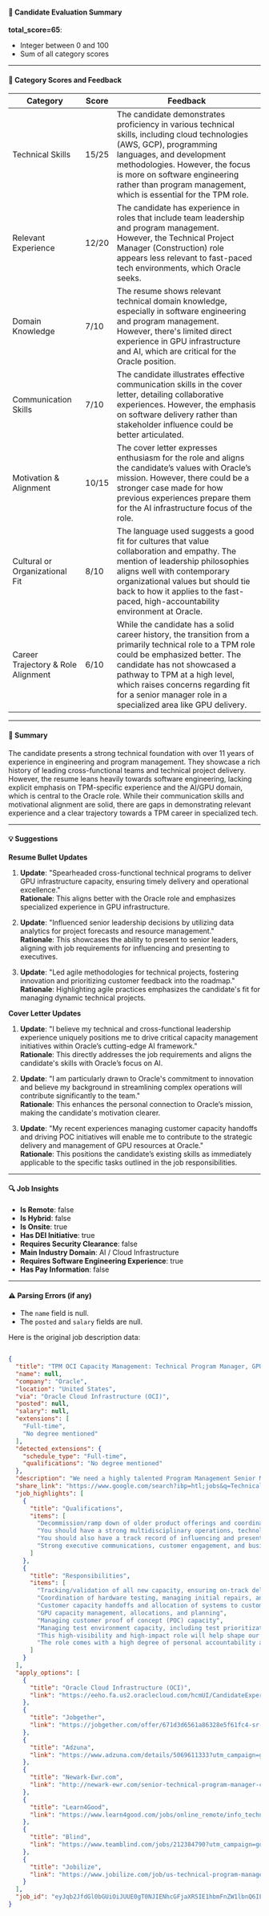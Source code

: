#### 📄 Candidate Evaluation Summary

**total_score=65**:  
- Integer between 0 and 100  
- Sum of all category scores  

---

#### 🎯 Category Scores and Feedback

| Category                        | Score  | Feedback                                                                                                                                                                                                                                                                                                       |
|----------------------------------|--------|---------------------------------------------------------------------------------------------------------------------------------------------------------------------------------------------------------------------------------------------------------------------------------------------------------------|
| Technical Skills                 | 15/25  | The candidate demonstrates proficiency in various technical skills, including cloud technologies (AWS, GCP), programming languages, and development methodologies. However, the focus is more on software engineering rather than program management, which is essential for the TPM role.                        |
| Relevant Experience              | 12/20  | The candidate has experience in roles that include team leadership and program management. However, the Technical Project Manager (Construction) role appears less relevant to fast-paced tech environments, which Oracle seeks.                                                                                  |
| Domain Knowledge                 | 7/10   | The resume shows relevant technical domain knowledge, especially in software engineering and program management. However, there's limited direct experience in GPU infrastructure and AI, which are critical for the Oracle position.                                                                             |
| Communication Skills             | 7/10   | The candidate illustrates effective communication skills in the cover letter, detailing collaborative experiences. However, the emphasis on software delivery rather than stakeholder influence could be better articulated.                                                                                 |
| Motivation & Alignment           | 10/15  | The cover letter expresses enthusiasm for the role and aligns the candidate’s values with Oracle’s mission. However, there could be a stronger case made for how previous experiences prepare them for the AI infrastructure focus of the role.                                                                    |
| Cultural or Organizational Fit   | 8/10   | The language used suggests a good fit for cultures that value collaboration and empathy. The mention of leadership philosophies aligns well with contemporary organizational values but should tie back to how it applies to the fast-paced, high-accountability environment at Oracle.                         |
| Career Trajectory & Role Alignment | 6/10   | While the candidate has a solid career history, the transition from a primarily technical role to a TPM role could be emphasized better. The candidate has not showcased a pathway to TPM at a high level, which raises concerns regarding fit for a senior manager role in a specialized area like GPU delivery. |

---

#### 🧾 Summary

The candidate presents a strong technical foundation with over 11 years of experience in engineering and program management. They showcase a rich history of leading cross-functional teams and technical project delivery. However, the resume leans heavily towards software engineering, lacking explicit emphasis on TPM-specific experience and the AI/GPU domain, which is central to the Oracle role. While their communication skills and motivational alignment are solid, there are gaps in demonstrating relevant experience and a clear trajectory towards a TPM career in specialized tech.

---

#### 💡 Suggestions

**Resume Bullet Updates**  
1. **Update**: "Spearheaded cross-functional technical programs to deliver GPU infrastructure capacity, ensuring timely delivery and operational excellence."  
   **Rationale**: This aligns better with the Oracle role and emphasizes specialized experience in GPU infrastructure. 

2. **Update**: "Influenced senior leadership decisions by utilizing data analytics for project forecasts and resource management."  
   **Rationale**: This showcases the ability to present to senior leaders, aligning with job requirements for influencing and presenting to executives.

3. **Update**: "Led agile methodologies for technical projects, fostering innovation and prioritizing customer feedback into the roadmap."  
   **Rationale**: Highlighting agile practices emphasizes the candidate's fit for managing dynamic technical projects.

**Cover Letter Updates**  
1. **Update**: "I believe my technical and cross-functional leadership experience uniquely positions me to drive critical capacity management initiatives within Oracle’s cutting-edge AI framework."  
   **Rationale**: This directly addresses the job requirements and aligns the candidate's skills with Oracle’s focus on AI.

2. **Update**: "I am particularly drawn to Oracle's commitment to innovation and believe my background in streamlining complex operations will contribute significantly to the team."  
   **Rationale**: This enhances the personal connection to Oracle’s mission, making the candidate's motivation clearer.

3. **Update**: "My recent experiences managing customer capacity handoffs and driving POC initiatives will enable me to contribute to the strategic delivery and management of GPU resources at Oracle."  
   **Rationale**: This positions the candidate’s existing skills as immediately applicable to the specific tasks outlined in the job responsibilities.

---

#### 🔍 Job Insights

- **Is Remote**: false  
- **Is Hybrid**: false  
- **Is Onsite**: true  
- **Has DEI Initiative**: true  
- **Requires Security Clearance**: false  
- **Main Industry Domain**: AI / Cloud Infrastructure  
- **Requires Software Engineering Experience**: true  
- **Has Pay Information**: false  

---

#### ⚠️ Parsing Errors (if any)

- The `name` field is null. 
- The `posted` and `salary` fields are null.

Here is the original job description data:

```json

{
  "title": "TPM OCI Capacity Management: Technical Program Manager, GPU Delivery",
  "name": null,
  "company": "Oracle",
  "location": "United States",
  "via": "Oracle Cloud Infrastructure (OCI)",
  "posted": null,
  "salary": null,
  "extensions": [
    "Full-time",
    "No degree mentioned"
  ],
  "detected_extensions": {
    "schedule_type": "Full-time",
    "qualifications": "No degree mentioned"
  },
  "description": "We need a highly talented Program Management Senior Manager for the OCI Capacity Management organization to help lead the most critical functions of our AI business. This person will be part of a team of program managers delivering GPU infrastructure capacity to our most strategic AI customers. This team is focused on the success of our capacity deliveries, including:\n\u2022 Tracking/validation of all new capacity, ensuring on-track delivery, and handling delivery-related incidents\n\u2022 Coordination of hardware testing, managing initial repairs, and network validation\n\u2022 Customer capacity handoffs and allocation of systems to customers\n\u2022 GPU capacity management, allocations, and planning\n\u2022 Decommission/ramp down of older product offerings and coordination of replacement\n\u2022 Managing customer proof of concept (POC) capacity\n\u2022 Managing test environment capacity, including test prioritization and reset\n\nThis high-visibility and high-impact role will help shape our future AI infrastructure business and enable growth. The role comes with a high degree of personal accountability and autonomy and will require effective engagement across all cross-organizational functions to deliver results.\n\nYou should have a strong multidisciplinary operations, technology, and business background. You should also have a track record of influencing and presenting to senior business and technology leaders and driving critical delivery initiatives at the highest levels. Strong executive communications, customer engagement, and business analytics skills are essential.\n\nCareer Level - IC4",
  "share_link": "https://www.google.com/search?ibp=htl;jobs&q=Technical+Program+Manager&htidocid=GItn4vQM8FNHoiPeAAAAAA%3D%3D&hl=en-US&shndl=37&shmd=H4sIAAAAAAAA_y3MsQrCMBCAYVz7AoLTzaKNCC51rFAUSgvWyaFc45FE0lxIgrTP5Quq4PIvH_zZe5Hdu7aGpjxDiR6lSTPU6FDRSC4V0JHUzki00AZWAce_hg1U7Q1OZM2LwgxbuPAAkTBIDeygYlaWVkedko-FEDHaXMWEychc8ijY0cCTePIQf-mjxkDeYqJ-f9hNuXdqvWwCSktgHNycSfSA63dA8QPUOOPStgAAAA&shmds=v1_AQbUm94AX32gBPMF1ujqQsm-jY7YPwbo25G7B7aAJT1_YNc4nA&source=sh/x/job/li/m1/1#fpstate=tldetail&htivrt=jobs&htiq=Technical+Program+Manager&htidocid=GItn4vQM8FNHoiPeAAAAAA%3D%3D",
  "job_highlights": [
    {
      "title": "Qualifications",
      "items": [
        "Decommission/ramp down of older product offerings and coordination of replacement",
        "You should have a strong multidisciplinary operations, technology, and business background",
        "You should also have a track record of influencing and presenting to senior business and technology leaders and driving critical delivery initiatives at the highest levels",
        "Strong executive communications, customer engagement, and business analytics skills are essential"
      ]
    },
    {
      "title": "Responsibilities",
      "items": [
        "Tracking/validation of all new capacity, ensuring on-track delivery, and handling delivery-related incidents",
        "Coordination of hardware testing, managing initial repairs, and network validation",
        "Customer capacity handoffs and allocation of systems to customers",
        "GPU capacity management, allocations, and planning",
        "Managing customer proof of concept (POC) capacity",
        "Managing test environment capacity, including test prioritization and reset",
        "This high-visibility and high-impact role will help shape our future AI infrastructure business and enable growth",
        "The role comes with a high degree of personal accountability and autonomy and will require effective engagement across all cross-organizational functions to deliver results"
      ]
    }
  ],
  "apply_options": [
    {
      "title": "Oracle Cloud Infrastructure (OCI)",
      "link": "https://eeho.fa.us2.oraclecloud.com/hcmUI/CandidateExperience/en/sites/jobsearch/job/279926?utm_campaign=google_jobs_apply&utm_source=google_jobs_apply&utm_medium=organic"
    },
    {
      "title": "Jobgether",
      "link": "https://jobgether.com/offer/671d3d6561a86328e5f61fc4-sr-technical-program-manager-ai2-strategy-and-programs?utm_campaign=google_jobs_apply&utm_source=google_jobs_apply&utm_medium=organic"
    },
    {
      "title": "Adzuna",
      "link": "https://www.adzuna.com/details/5069611333?utm_campaign=google_jobs_apply&utm_source=google_jobs_apply&utm_medium=organic"
    },
    {
      "title": "Newark-Ewr.com",
      "link": "http://newark-ewr.com/senior-technical-program-manager-compilers-gpu-and-cpu.html?utm_campaign=google_jobs_apply&utm_source=google_jobs_apply&utm_medium=organic"
    },
    {
      "title": "Learn4Good",
      "link": "https://www.learn4good.com/jobs/online_remote/info_technology/3986074554/e/?utm_campaign=google_jobs_apply&utm_source=google_jobs_apply&utm_medium=organic"
    },
    {
      "title": "Blind",
      "link": "https://www.teamblind.com/jobs/212384790?utm_campaign=google_jobs_apply&utm_source=google_jobs_apply&utm_medium=organic"
    },
    {
      "title": "Jobilize",
      "link": "https://www.jobilize.com/job/us-technical-program-manager-privacy-data-protection-usds-tiktok-hiring?utm_campaign=google_jobs_apply&utm_source=google_jobs_apply&utm_medium=organic"
    }
  ],
  "job_id": "eyJqb2JfdGl0bGUiOiJUUE0gT0NJIENhcGFjaXR5IE1hbmFnZW1lbnQ6IFRlY2huaWNhbCBQcm9ncmFtIE1hbmFnZXIsIEdQVSBEZWxpdmVyeSIsImNvbXBhbnlfbmFtZSI6Ik9yYWNsZSIsImFkZHJlc3NfY2l0eSI6IlVuaXRlZCBTdGF0ZXMiLCJodGlkb2NpZCI6IkdJdG40dlFNOEZOSG9pUGVBQUFBQUE9PSIsInV1bGUiOiJ3K0NBSVFJQ0lOVlc1cGRHVmtJRk4wWVhSbGN3In0="
}